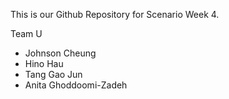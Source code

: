 This is our Github Repository for Scenario Week 4.

Team U

- Johnson Cheung
- Hino Hau
- Tang Gao Jun
- Anita Ghoddoomi-Zadeh